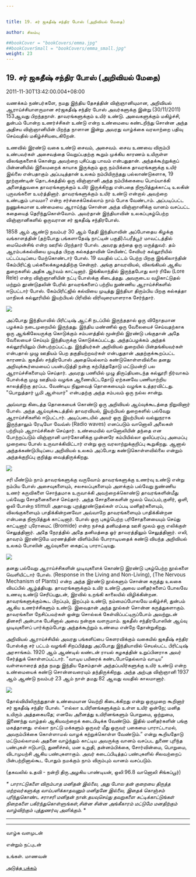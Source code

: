 ```yaml
---


title: 19. சர் ஜகதீஷ் சந்திர போஸ் (அறிவியல் மேதை)

author: சிலம்பு

##bookCover = "bookCovers/emma.jpg"
##bookCoverSmall = "bookCovers/emma_small.jpg"
weight: 23
---
```


## 19. சர் ஜகதீஷ் சந்திர போஸ் (அறிவியல் மேதை)

2011-11-30T13:42:00.004+08:00

வணக்கம் நண்பர்களே, நமது இந்திய தேசத்தின் விஞ்ஞானியுமான, அறிவியல் ஆராய்ச்சியாளருமான சர்ஜகதீஷ் சந்திர போஸ் அவர்களுக்கு இன்று (30/11/2011) 153ஆவது பிறந்தநாள். தாவரங்களுக்கும் உயிர் உண்டு. அவைகளுக்கும் மகிழ்ச்சி, துன்பம் போன்ற உணர்ச்சிகள் உண்டு என்ற உண்மையை கண்டறிந்து சொன்ன அந்த அதிசய விஞ்ஞானியின் பிறந்த நாளான இன்று அவரது வாழ்க்கை வரலாற்றை பதிவு செய்வதில் மகிழ்ச்சியடைகிறேன்.

உணவில் இரண்டு வகை உண்டு சைவம், அசைவம். சைவ உணவை விரும்பி உண்பவர்கள் அசைவத்தை வெறுப்பதற்கு கூறும் முக்கிய காரணம் உயிருள்ள விலங்குகளைக் கொன்று அவற்றை புசிப்பது பாவம் என்பதுதான். அந்தக்கூற்றுக்குப் பின்னனியில் இலைமறைக் காயாக இருக்கும் ஒரு நம்பிக்கை தாவரங்களுக்கு உயிர் இல்லை என்பதாகும் அப்படித்தான் உலகம் நம்பியிருந்தது பல்லாண்டுகளாக, 19 நூற்றாண்டின் தொடக்கத்தில் ஒரு விஞ்ஞானி அந்த நம்பிக்கையை பொய்யாக்கி அனைத்துவகை தாவரங்களுக்கும் உயிர் இருக்கிறது என்பதை நிரூபித்துக்காட்டி உலகின் புருவங்களை உயர்த்தினார். தாவரங்களுக்கும் உயிர் உண்டு என்றால் அவற்றை உண்பதும் பாவமா? என்ற சர்ச்சைக்கெல்லாம் நாம் போக வேண்டாம். அப்படிப்பட்ட நுணுக்கமான உண்மையை ஆராய்ந்து சொன்ன அந்த விஞ்ஞானிக்கு வானம் வசப்பட்ட கதையைத் தெரிந்துகொள்வோம். அவர்தான் இந்தியாவின் உலகப்புகழ்பெற்ற விஞ்ஞானிகளில் ஒருவரான சர் ஜகதீஷ் சந்திரபோஸ்.

1858 ஆம் ஆண்டு நவம்பர் 30 ஆம் தேதி இந்தியாவின் அப்போதைய கிழக்கு வங்காளத்தின் (தற்போது பங்களாதேஷ் நாட்டின் பகுதி)ஃபரீத்பூர் மாவட்டத்தில் மைமென்சிங் என்ற ஊரில் பிறந்தார் போஸ். அவரது தந்தை ஒரு மருத்துவர். தம் ஆரம்பக்கல்வியை முடித்த பிறகு கல்கத்தாவின் செயிண்ட் சேவியர் கல்லூரியில் பட்டப்படிப்பை மேற்கொண்டார் போஸ். 19 வயதில் பட்டம் பெற்ற பிறகு இங்கிலாந்தின் கேம்பிரிட்ஜ் பல்கலைக்கழகத்திற்கு சென்றார். அங்கு தாவரவியல், விலங்கியல் ஆகிய துறைகளில் அதிக ஆர்வம் காட்டினார். இங்கிலாந்தில் இருந்தபோது லார் ரிலே (Lore Rele) என்ற விஞ்ஞானியின் நட்பு போஸ்க்கு கிடைத்தது. அவருடைய வழிகாட்டுதல் மற்றும் தூண்டுதலின் பேரில் தாவரங்களைப் பற்றிய நுண்ணிய ஆராய்ச்சிகளில் ஈடுபட்டார் போஸ். கேம்பிரிட்ஜில் கல்வியை முடித்து இந்தியா திரும்பிய பிறகு கல்கத்தா மாநிலக் கல்லூரியில் இயற்பியல் பிரிவில் விரிவுரையாளராக சேர்ந்தார்.

![](http://4.bp.blogspot.com/-9RDsvF1ER2I/TtRwmGj4vxI/AAAAAAAABAs/wqfUO28SpnM/s320/j-c-bose2.jpg)

அப்போது இந்தியாவில் பிரிட்டிஷ் ஆட்சி நடப்பில் இருந்ததால் ஒரு விநோதமான பழக்கம் நடைமுறையில் இருந்தது. இந்திய மண்ணில் ஒரு வேலையைச் செய்வதற்காக ஒரு ஆங்கிலேயருக்கு கொடுக்கும் சம்பளத்தில் மூன்றில் இரண்டு பங்குதான் அதே வேலையைச் செய்யும் இந்தியருக்கு கொடுக்கப்பட்டது. அந்தப்பழக்கம் அந்தக் கல்லூரியிலும் பின்பற்றப்பட்டது. இந்தியர்கள் அறிவியல் துறையில் பின்தங்கியவர்கள் என்பதால் முழு ஊதியம் பெற தகுதியற்றவர்கள் என்பதுதான் அதற்குக்கூறப்பட்ட காரணம். ஜகதீஸ் சந்திரபோஸ் அதையெல்லாம் கண்டுகொள்ளவில்லை தனது அறிவுக்கூர்மையைப் பயன்படுத்தி நன்கு கற்பித்ததோடு மட்டுமன்றி பல ஆராய்ச்சிகளையும் செய்தார். அவரது பணியில் முழு திருப்தியடைந்த கல்லூரி நிர்வாகம் போஸ்க்கு முழு ஊதியம் வழங்க ஆணையிட்டதோடு ஏற்கனவே பணியாற்றிய காலத்திற்கு தரப்பட வேண்டிய நிலுவைத் தொகையையும் வழங்க உத்தரவிட்டது. "பொறுத்தார் பூமி ஆள்வார்" என்பதற்கு அந்த சம்பவம் ஒரு நல்ல சான்று.

அவ்வாறு கிடைத்த தொகையைக் கொண்டு ஒரு அறிவியல் ஆய்வுக்கூடத்தை நிறுவினார் போஸ். அந்த ஆய்வுக்கூடத்தில் தாவரவியல், இயற்பியல் துறைகளில் பல்வேறு ஆராய்ச்சிகளில் ஈடுபட்டார். அடிப்படையில் அவர் ஒரு இயற்பியல் வல்லுநராக இருந்தாலும் ரேடியோ வேவ்ஸ் (Radio waves) எனப்படும் வானொலி அலைகள் பற்றியும் ஆராய்ச்சிகள் செய்தார். உண்மையில் வானொலியின் தந்தை என போற்றப்படும் விஞ்ஞானி மார்கோனிக்கு முன்னரே கம்பியில்லா ஒலிப்பரப்பு அமைப்பு முறையை போஸ் உருவாக்கிவிட்டார் என்று ஒரு வரலாற்றுக்குறிப்பு கூறுகிறது. ஆனால் அந்தக்கண்டுபிடிப்பை அறிவியல் உலகம் அப்போது கண்டுகொள்ளவில்லை என்றும் அந்தக்குறிப்பு குறித்து வைத்திருக்கிறது.

![](http://3.bp.blogspot.com/-NnuHFpZ9AqU/TtRws6EucOI/AAAAAAAABA0/LsjiugFX5TM/s320/boserscc.jpg)

சரி மீண்டும் நாம் தாவரங்களுக்கு வருவோம் தாவரங்களுக்கு உணர்வு உண்டு என்று நம்பிய போஸ் அசைவுகளையும், சலசலப்புகளையும் அளக்கும் பல்வேறு நுண்ணிய உணர் கருவிகளை சொந்தமாக உருவாக்கி அவற்றைக்கொண்டு தாவரங்களின்மீது பல்வேறு சோதனைகளைச் செய்தார். அந்த சோதனைகளின் மூலம் வெப்பம்,குளிர், ஒளி, ஒலி போன்ற stimuli அதாவது புறத்தூண்டுதல்கள் எப்படி மனிதர்களையும், விலங்குகளையும் பாதிக்கின்றனவோ அவ்வாறே தாவரங்களையும் பாதிக்கின்றன என்பதை நிரூபித்துக் காட்டினார். போஸ் ஒரு புகழ்பெற்ற பரிசோதனையையும் செய்து காட்டினார் புரோமைட் (Bromide) என்ற நச்சுத் தனிமத்தை ஊசி மூலம் ஒரு எலிக்குள் செலுத்தினார். அதே நேரத்தில் அதே தனிமத்தை ஓர் தாவரத்திலும் செலுத்தினார். எலி, தாவரம் இரண்டுமே மரணத்தின் விளிம்பில் போராடியதைக் கண்டு வியந்த அறிவியல் உலகம் போஸின் ஆய்வுகளை கைதட்டி பாராட்டியது.

![](http://2.bp.blogspot.com/-2klSNOlKf_w/TtRw8--WUDI/AAAAAAAABA8/ZfuMFbqLxr4/s1600/220px-Jagadish_Chandra_Bose.jpg)

தனது பல்வேறு ஆராய்ச்சிகளின் முடிவுகளைக் கொண்டு இரண்டு புகழ்பெற்ற நூல்களை வெளியிட்டார் போஸ். (Response in the Living and Non-Living), (The Nervous Mechanism of Plants) என்ற அந்த இரண்டு நூல்களும் சொன்ன கருத்து உலகை வியப்பில் ஆழ்த்தியது. தாவரங்களுக்கும் உயிர் உண்டு அவை மனிதர்களைப் போலவே உணவு உண்டு செரிப்பதுடன், இரவில் உறங்கி காலையில் விழிக்கின்றன. தாவரங்களுக்கும்கூட பிறப்பும், இறப்பும் உண்டு, நம்மைப்போலவே மகிழ்ச்சி, துன்பம் ஆகிய உணர்ச்சிகளும் உண்டு. இவைதான் அந்த நூல்கள் சொன்ன கருத்துகளாகும். தாவரங்களை நேசிப்பவர்கள் ஒன்று சொல்லக் கேள்விப்பட்டிருப்போம் அவற்றுடன் தினசரி அன்பாக பேசினால் அவை நன்றாக வளருமாம். ஜகதீஸ் சந்திரபோஸின் ஆய்வு முடிவுகளைப் பார்க்கும்போது அந்தக்கூற்றும் உண்மை என்றே தோன்றுகிறது.

அறிவியல் ஆராய்ச்சியில் அவரது பங்களிப்பை கெளரவிக்கும் வகையில் ஜகதீஷ் சந்திர போஸ்க்கு சர் பட்டம் வழங்கி சிறப்பித்தது அப்போது இந்தியாவில் செயல்பட்ட பிரிட்டிஷ் அரசாங்கம். 1920 ஆம் ஆண்டில் லண்டன் ராயல் கழகத்தின் உறுப்பினராக அவர் சேர்த்துக் கொள்ளப்பட்டார். "வாடிய பயிரைக் கண்டபோதெல்லாம் வாடிய” வள்ளலாரைத் தந்த நமது இந்திய தேசம்தான் அந்தப்பயிர்களுக்கு உயிர் உண்டு என்ற உண்மையைக் கண்டு சொன்னவரையும் தந்திருக்கிறது. அந்த அற்புத விஞ்ஞானி 1937 ஆம் ஆண்டு நவம்பர் 23 ஆம் நாள் தமது 82 ஆவது வயதில் காலமானார்.

![](http://4.bp.blogspot.com/-Fpd3IsT4u4A/TtRxA_iIVDI/AAAAAAAABBE/QjisPV7hDk0/s320/SirJagadisBose_10851.jpg)

தோல்வியிலிருந்துதான் உண்மையான வெற்றி கிடைக்கிறது என்று ஒருமுறை கூறினார் சர் ஜகதீஷ் சந்திர போஸ். “எல்லா உயிரினங்களுக்கும் உள்ள உயிர் ஒன்றே; மனித உயிரும் அத்தகையதே; எனவே அனைத்து உயிரினங்களும் பொறுமை, ஒற்றுமை, இணைந்து வாழ்தல் ஆகியவற்றைக் கடைபிடிக்க வேண்டும். இதில் மனிதர்களின் பங்கு மகத்தானது. எல்லா நாட்டு மக்களும் ஒருவர் மீது ஒருவர் பகைமை பாராட்டாமல், அவநம்பிக்கை கொள்ளாமல் வாழக் கற்றுக்கொள்ள வேண்டும்.” என்று கூறியதோடு மட்டுமல்லாமல் அதனை வாழ்ந்தும் காட்டிய அவருக்கு வானம் வசப்பட துணை புரிந்த பண்புகள் ஈடுபாடு, துணிச்சல், மன உறுதி, தன்னம்பிக்கை, சோர்வின்மை, பொறுமை, விடாமுயற்சி ஆகிய பண்புகளாகும். அவர் கடைப்பிடித்தப் பண்புகளில் சிலவற்றைப் பின்பற்றினால்கூட போதும் நமக்கும் நாம் விரும்பும் வானம் வசப்படும்.

(தகவலில் உதவி - நன்றி திரு.அழகிய பாண்டியன், ஒலி 96.8 வானொலி சிங்கப்பூர்)

_* _பாராட்டுகளை விரும்பாத மனிதன் இல்லை, அது போல தன் குறையை திருத்த மற்றவர்களுக்கு வாய்பளிக்காதவனும் மனிதனே இல்லை, இதைக் கொஞ்சம் புரிந்துகொண்ட சராசரி மனிதன் நான்.தயவுசெய்து தவறுகளை சுட்டிக்காட்டுங்கள் நிறைகளை பகிர்ந்துகொள்ளுங்கள்,சின்ன சின்ன அங்கீகாரம் மட்டுமே மனதிற்கும் வாழ்விற்கும் புத்துணர்வு அளிக்கும்.__ *

* * *

* * *

வாழ்க வளமுடன்

என்றும் நட்புடன்

உங்கள். மாணவன்

[அடுத்த பக்கம்](varalatru_nayagarkal_24)